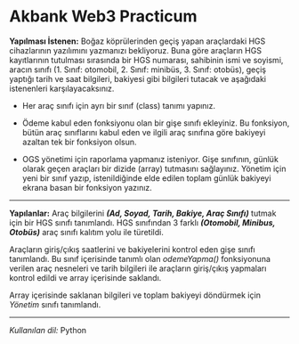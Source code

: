 # Akbank Web3 Practicum


 **Yapılması İstenen:** Boğaz köprülerinden geçiş yapan araçlardaki HGS cihazlarının yazılımını yazmanızı bekliyoruz. Buna göre araçların HGS kayıtlarının tutulması sırasında bir HGS numarası, sahibinin ismi ve soyismi, aracın sınıfı (1. Sınıf: otomobil, 2. Sınıf: minibüs, 3. Sınıf: otobüs), geçiş yaptığı tarih ve saat bilgileri, bakiyesi gibi bilgileri tutacak ve aşağıdaki istenenleri karşılayacaksınız.

 - Her araç sınıfı için ayrı bir sınıf (class) tanımı yapınız.
 - Ödeme kabul eden fonksiyonu olan bir gişe sınıfı ekleyiniz. Bu fonksiyon, bütün araç sınıflarını kabul eden ve ilgili araç sınıfına göre bakiyeyi azaltan tek bir fonksiyon olsun.
    
- OGS yönetimi için raporlama yapmanız isteniyor. Gişe sınıfının, günlük olarak geçen araçları bir dizide (array) tutmasını sağlayınız. Yönetim için yeni bir sınıf yazıp, istenildiğinde elde edilen toplam günlük bakiyeyi ekrana basan bir fonksiyon yazınız.


---------------------------
**Yapılanlar:** Araç bilgilerini ***(Ad, Soyad, Tarih, Bakiye, Araç Sınıfı)*** tutmak için bir HGS sınıfı tanımlandı. HGS sınıfından 3 farklı ***(Otomobil, Minibus, Otobüs)***  araç sınıfı kalıtım yolu ile türetildi.

Araçların giriş/çıkış saatlerini ve bakiyelerini kontrol eden gişe sınıfı tanımlandı. Bu sınıf içerisinde tanımlı olan *odemeYapma()* fonksiyonuna verilen araç nesneleri ve tarih bilgileri ile araçların giriş/çıkış yapmaları kontrol edildi ve array içerisinde saklandı.

Array içerisinde saklanan bilgileri ve toplam bakiyeyi döndürmek için *Yönetim* sınıfı tanımlandı.


-----
*Kullanılan dil:* Python


